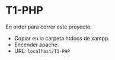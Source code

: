 # T1-PHP
En order para correr este proyecto:
 - Copiar en la carpeta htdocs de xampp.
 - Encender apache.
 - URL: ```localhost/T1-PHP```
